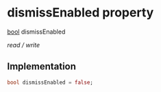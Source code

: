 


# dismissEnabled property






[bool](https://api.flutter.dev/flutter/dart-core/bool-class.html) dismissEnabled
  
_read / write_






## Implementation

```dart
bool dismissEnabled = false;


```







